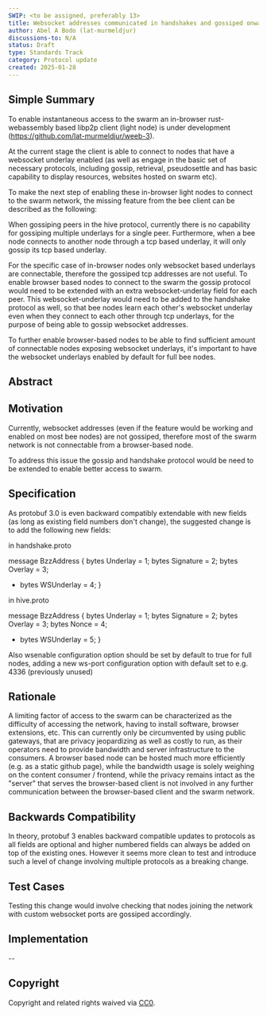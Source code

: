 ```yaml
---
SWIP: <to be assigned, preferably 13>
title: Websocket addresses communicated in handshakes and gossiped onward
author: Abel A Bodo (lat-murmeldjur)
discussions-to: N/A
status: Draft
type: Standards Track
category: Protocol update
created: 2025-01-28
---
```


<!--You can leave these HTML comments in your merged SWIP and delete the visible duplicate text guides, they will not appear and may be helpful to refer to if you edit it again. This is the suggested template for new SWIPs. Note that a SWIP number will be assigned by an editor. When opening a pull request to submit your SWIP, please use an abbreviated title in the filename, `SWIP-draft_title_abbrev.md`. The title should be 44 characters or less.-->

## Simple Summary

To enable instantaneous access to the swarm an in-browser rust-webassembly based libp2p client (light node) is under development (https://github.com/lat-murmeldjur/weeb-3).

At the current stage the client is able to connect to nodes that have a websocket underlay enabled (as well as engage in the basic set of necessary protocols, including gossip, retrieval, pseudosettle and has basic capability to display resources, websites hosted on swarm etc).

To make the next step of enabling these in-browser light nodes to connect to the swarm network, the missing feature from the bee client can be described as the following:

When gossiping peers in the hive protocol, currently there is no capability for gossiping multiple underlays for a single peer. Furthermore, when a bee node connects to another node through a tcp based underlay, it will only gossip its tcp based underlay.

For the specific case of in-browser nodes only websocket based underlays are connectable, therefore the gossiped tcp addresses are not useful. To enable browser based nodes to connect to the swarm the gossip protocol would need to be extended with an extra websocket-underlay field for each peer. This websocket-underlay would need to be added to the handshake protocol as well, so that bee nodes learn each other's websocket underlay even when they connect to each other through tcp underlays, for the purpose of being able to gossip websocket addresses. 

To further enable browser-based nodes to be able to find sufficient amount of connectable nodes exposing websocket underlays, it's important to have the websocket underlays enabled by default for full bee nodes.

## Abstract
<!--A short (~200 word) description of the technical issue being addressed.-->


## Motivation
Currently, websocket addresses (even if the feature would be working and enabled on most bee nodes) are not gossiped, therefore most of the swarm network is not connectable from a browser-based node.

To address this issue the gossip and handshake protocol would be need to be extended to enable better access to swarm.

## Specification
As protobuf 3.0 is even backward compatibly extendable with new fields (as long as existing field numbers don't change), the suggested change is to add the following new fields:

in handshake.proto

message BzzAddress {
    bytes Underlay = 1;
    bytes Signature = 2;
    bytes Overlay = 3;
+   bytes WSUnderlay = 4;
}

in hive.proto

message BzzAddress {
    bytes Underlay = 1;
    bytes Signature = 2;
    bytes Overlay = 3;
    bytes Nonce = 4;
+   bytes WSUnderlay = 5;
}

Also wsenable configuration option should be set by default to true for full nodes, adding a new ws-port configuration option with default set to e.g. 4336 (previously unused)

## Rationale
A limiting factor of access to the swarm can be characterized as the difficulty of accessing the network, having to install software, browser extensions, etc. This can currently only be circumvented by using public gateways, that are privacy jeopardizing as well as costly to run, as their operators need to provide bandwidth and server infrastructure to the consumers. A browser based node can be hosted much more efficiently (e.g. as a static github page), while the bandwidth usage is solely weighing on the content consumer / frontend, while the privacy remains intact as the "server" that serves the browser-based client is not involved in any further communication between the browser-based client and the swarm network.

## Backwards Compatibility
In theory, protobuf 3 enables backward compatible updates to protocols as all fields are optional and higher numbered fields can always be added on top of the existing ones.
However it seems more clean to test and introduce such a level of change involving multiple protocols as a breaking change.

## Test Cases
Testing this change would involve checking that nodes joining the network with custom websocket ports are gossiped accordingly.

## Implementation
--

## Copyright
Copyright and related rights waived via [CC0](https://creativecommons.org/publicdomain/zero/1.0/).